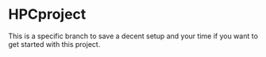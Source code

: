 # HPCproject
This is a specific branch to save a decent setup and your time if you want to get started with this project.
